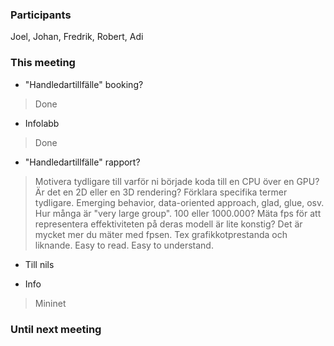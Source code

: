 ### Participants
Joel, Johan, Fredrik, Robert, Adi

### This meeting
* "Handledartillfälle" booking?
> Done

* Infolabb
> Done

* "Handledartillfälle" rapport?
> Motivera tydligare till varför ni började koda till en CPU över en GPU?
> Är det en 2D eller en 3D rendering?
> Förklara specifika termer tydligare. Emerging behavior, data-oriented approach, glad, glue, osv. 
> Hur många är "very large group". 100 eller 1000.000?
> Mäta fps för att representera effektiviteten på deras modell är lite konstig? Det är mycket mer du mäter med fpsen. Tex grafikkotprestanda och liknande. 
> Easy to read.
> Easy to understand.

* Till nils
> 

* Info
> Mininet
### Until next meeting

